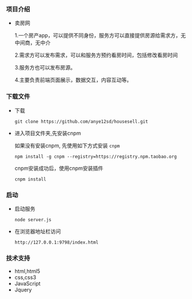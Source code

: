 ﻿### 项目介绍
* 卖房网
	
	1.一个房产app，可以提供不同身份，服务方可以直接提供房源给需求方，无中间商，无中介
	
	2.需求方可以发布需求，可以和服务方预约看房时间，包括修改看房时间
	
	3.服务方也可以发布房源。
	
	4.主要负责前端页面展示，数据交互，内容互动等。

### 下载文件
* 下载

    ```
    git clone https://github.com/anye12sd/housesell.git
    ```

* 进入项目文件夹,先安装cnpm

   	如果没有安装cnpm, 先使用如下方式安装 `cnpm`
     ```
    npm install -g cnpm --registry=https://registry.npm.taobao.org
     ```
    cnpm安装成功后，使用cnpm安装插件
     ```
    cnpm install
    ```

### 启动

* 启动服务
	 ```
    node server.js
     ```

* 在浏览器地址栏访问
 	```
	http://127.0.0.1:9798/index.html
	```

### 技术支持

* html,html5
* css,css3
* JavaScript
* Jquery
